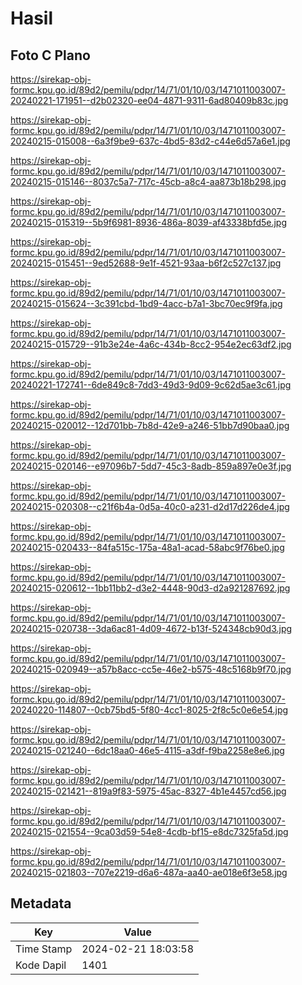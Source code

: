 # Hasil

## Foto C Plano

https://sirekap-obj-formc.kpu.go.id/89d2/pemilu/pdpr/14/71/01/10/03/1471011003007-20240221-171951--d2b02320-ee04-4871-9311-6ad80409b83c.jpg

https://sirekap-obj-formc.kpu.go.id/89d2/pemilu/pdpr/14/71/01/10/03/1471011003007-20240215-015008--6a3f9be9-637c-4bd5-83d2-c44e6d57a6e1.jpg

https://sirekap-obj-formc.kpu.go.id/89d2/pemilu/pdpr/14/71/01/10/03/1471011003007-20240215-015146--8037c5a7-717c-45cb-a8c4-aa873b18b298.jpg

https://sirekap-obj-formc.kpu.go.id/89d2/pemilu/pdpr/14/71/01/10/03/1471011003007-20240215-015319--5b9f6981-8936-486a-8039-af43338bfd5e.jpg

https://sirekap-obj-formc.kpu.go.id/89d2/pemilu/pdpr/14/71/01/10/03/1471011003007-20240215-015451--9ed52688-9e1f-4521-93aa-b6f2c527c137.jpg

https://sirekap-obj-formc.kpu.go.id/89d2/pemilu/pdpr/14/71/01/10/03/1471011003007-20240215-015624--3c391cbd-1bd9-4acc-b7a1-3bc70ec9f9fa.jpg

https://sirekap-obj-formc.kpu.go.id/89d2/pemilu/pdpr/14/71/01/10/03/1471011003007-20240215-015729--91b3e24e-4a6c-434b-8cc2-954e2ec63df2.jpg

https://sirekap-obj-formc.kpu.go.id/89d2/pemilu/pdpr/14/71/01/10/03/1471011003007-20240221-172741--6de849c8-7dd3-49d3-9d09-9c62d5ae3c61.jpg

https://sirekap-obj-formc.kpu.go.id/89d2/pemilu/pdpr/14/71/01/10/03/1471011003007-20240215-020012--12d701bb-7b8d-42e9-a246-51bb7d90baa0.jpg

https://sirekap-obj-formc.kpu.go.id/89d2/pemilu/pdpr/14/71/01/10/03/1471011003007-20240215-020146--e97096b7-5dd7-45c3-8adb-859a897e0e3f.jpg

https://sirekap-obj-formc.kpu.go.id/89d2/pemilu/pdpr/14/71/01/10/03/1471011003007-20240215-020308--c21f6b4a-0d5a-40c0-a231-d2d17d226de4.jpg

https://sirekap-obj-formc.kpu.go.id/89d2/pemilu/pdpr/14/71/01/10/03/1471011003007-20240215-020433--84fa515c-175a-48a1-acad-58abc9f76be0.jpg

https://sirekap-obj-formc.kpu.go.id/89d2/pemilu/pdpr/14/71/01/10/03/1471011003007-20240215-020612--1bb11bb2-d3e2-4448-90d3-d2a921287692.jpg

https://sirekap-obj-formc.kpu.go.id/89d2/pemilu/pdpr/14/71/01/10/03/1471011003007-20240215-020738--3da6ac81-4d09-4672-b13f-524348cb90d3.jpg

https://sirekap-obj-formc.kpu.go.id/89d2/pemilu/pdpr/14/71/01/10/03/1471011003007-20240215-020949--a57b8acc-cc5e-46e2-b575-48c5168b9f70.jpg

https://sirekap-obj-formc.kpu.go.id/89d2/pemilu/pdpr/14/71/01/10/03/1471011003007-20240220-114807--0cb75bd5-5f80-4cc1-8025-2f8c5c0e6e54.jpg

https://sirekap-obj-formc.kpu.go.id/89d2/pemilu/pdpr/14/71/01/10/03/1471011003007-20240215-021240--6dc18aa0-46e5-4115-a3df-f9ba2258e8e6.jpg

https://sirekap-obj-formc.kpu.go.id/89d2/pemilu/pdpr/14/71/01/10/03/1471011003007-20240215-021421--819a9f83-5975-45ac-8327-4b1e4457cd56.jpg

https://sirekap-obj-formc.kpu.go.id/89d2/pemilu/pdpr/14/71/01/10/03/1471011003007-20240215-021554--9ca03d59-54e8-4cdb-bf15-e8dc7325fa5d.jpg

https://sirekap-obj-formc.kpu.go.id/89d2/pemilu/pdpr/14/71/01/10/03/1471011003007-20240215-021803--707e2219-d6a6-487a-aa40-ae018e6f3e58.jpg


## Metadata

| Key        | Value               |
| ---------- | ------------------- |
| Time Stamp | 2024-02-21 18:03:58 |
| Kode Dapil | 1401                |



